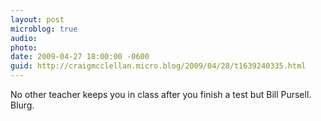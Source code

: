 ```yaml
---
layout: post
microblog: true
audio: 
photo: 
date: 2009-04-27 18:00:00 -0600
guid: http://craigmcclellan.micro.blog/2009/04/28/t1639240335.html
---
```

No other teacher keeps you in class after you finish a test but Bill Pursell.  Blurg.
